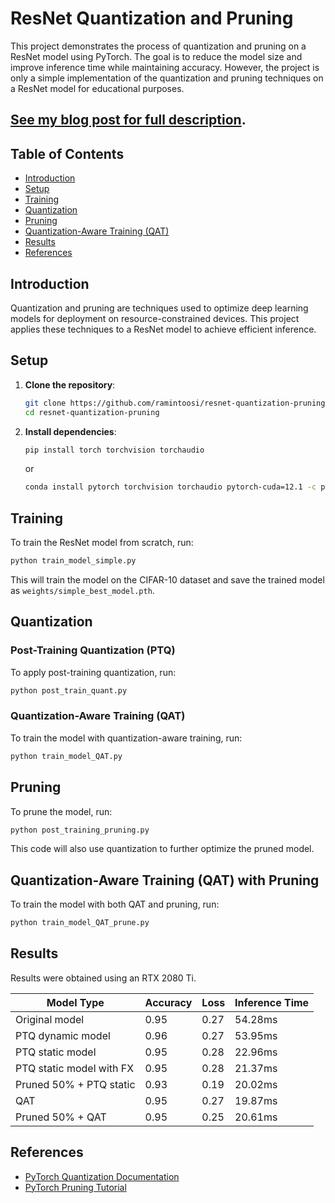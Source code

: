 # ResNet Quantization and Pruning

This project demonstrates the process of quantization and pruning on a ResNet model using PyTorch. The goal is to reduce the model size and improve inference time while maintaining accuracy.
However, the project is only a simple implementation of the quantization and pruning techniques on a ResNet model for educational purposes. 

[See my blog post for full description](https://ramintoosi.ir/posts/2024/10/blog-post-1/).
---


## Table of Contents
- [Introduction](#introduction)
- [Setup](#setup)
- [Training](#training)
- [Quantization](#quantization)
- [Pruning](#pruning)
- [Quantization-Aware Training (QAT)](#quantization-aware-training-qat)
- [Results](#results)
- [References](#references)

## Introduction
Quantization and pruning are techniques used to optimize deep learning models for deployment on resource-constrained devices. This project applies these techniques to a ResNet model to achieve efficient inference.

## Setup
1. **Clone the repository**:
    ```sh
    git clone https://github.com/ramintoosi/resnet-quantization-pruning.git
    cd resnet-quantization-pruning
    ```

2. **Install dependencies**:
    ```sh
    pip install torch torchvision torchaudio
    ```
   or
    ```sh
    conda install pytorch torchvision torchaudio pytorch-cuda=12.1 -c pytorch -c nvidia
   ```

## Training
To train the ResNet model from scratch, run:
```sh
python train_model_simple.py
```
This will train the model on the CIFAR-10 
dataset and save the trained model as `weights/simple_best_model.pth`.

## Quantization
### Post-Training Quantization (PTQ)
To apply post-training quantization, run:
```sh
python post_train_quant.py
```

### Quantization-Aware Training (QAT)
To train the model with quantization-aware training, run:
```sh
python train_model_QAT.py
```

## Pruning
To prune the model, run:
```sh
python post_training_pruning.py
```
This code will also use quantization to further optimize the pruned model.

## Quantization-Aware Training (QAT) with Pruning
To train the model with both QAT and pruning, run:
```sh
python train_model_QAT_prune.py
```

## Results
Results were obtained using an RTX 2080 Ti.

| Model Type               | Accuracy | Loss | Inference Time  |
|--------------------------|----------|------|-----------------|
| Original model           | 0.95     | 0.27 | 54.28ms         |
| PTQ dynamic model        | 0.96     | 0.27 | 53.95ms         |
| PTQ static model         | 0.95     | 0.28 | 22.96ms         |
| PTQ static model with FX | 0.95     | 0.28 | 21.37ms         |
| Pruned 50% + PTQ static  | 0.93     | 0.19 | 20.02ms         |
| QAT                      | 0.95     | 0.27 | 19.87ms         |
| Pruned 50% + QAT         | 0.95     | 0.25 | 20.61ms         |

## References
- [PyTorch Quantization Documentation](https://pytorch.org/docs/stable/quantization.html)
- [PyTorch Pruning Tutorial](https://pytorch.org/tutorials/intermediate/pruning_tutorial.html)
